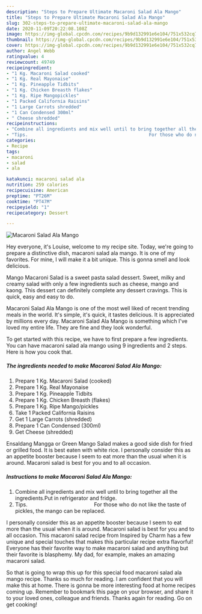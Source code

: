 ```yaml
---
description: "Steps to Prepare Ultimate Macaroni Salad Ala Mango"
title: "Steps to Prepare Ultimate Macaroni Salad Ala Mango"
slug: 302-steps-to-prepare-ultimate-macaroni-salad-ala-mango
date: 2020-11-09T20:22:08.108Z
image: https://img-global.cpcdn.com/recipes/9b9d132991e6e104/751x532cq70/macaroni-salad-ala-mango-recipe-main-photo.jpg
thumbnail: https://img-global.cpcdn.com/recipes/9b9d132991e6e104/751x532cq70/macaroni-salad-ala-mango-recipe-main-photo.jpg
cover: https://img-global.cpcdn.com/recipes/9b9d132991e6e104/751x532cq70/macaroni-salad-ala-mango-recipe-main-photo.jpg
author: Angel Webb
ratingvalue: 4
reviewcount: 49749
recipeingredient:
- "1 Kg. Macaroni Salad cooked"
- "1 Kg. Real Mayonaise"
- "1 Kg. Pineapple Tidbits"
- "1 Kg. Chicken Breasth flakes"
- "1 Kg. Ripe Mangopickles"
- "1 Packed California Raisins"
- "1 Large Carrots shredded"
- "1 Can Condensed 300ml"
- " Cheese shredded"
recipeinstructions:
- "Combine all ingredients and mix well until to bring together all the ingredients.Put in refrigerator and fridge."
- "Tips.                                             For those who do not like the taste of pickles, the mango can be replaced."
categories:
- Recipe
tags:
- macaroni
- salad
- ala

katakunci: macaroni salad ala 
nutrition: 259 calories
recipecuisine: American
preptime: "PT26M"
cooktime: "PT47M"
recipeyield: "1"
recipecategory: Dessert

---
```



![Macaroni Salad Ala Mango](https://img-global.cpcdn.com/recipes/9b9d132991e6e104/751x532cq70/macaroni-salad-ala-mango-recipe-main-photo.jpg)

Hey everyone, it's Louise, welcome to my recipe site. Today, we're going to prepare a distinctive dish, macaroni salad ala mango. It is one of my favorites. For mine, I will make it a bit unique. This is gonna smell and look delicious.

Mango Macaroni Salad is a sweet pasta salad dessert. Sweet, milky and creamy salad with only a few ingredients such as cheese, mango and kaong. This dessert can definitely complete any dessert cravings. This is quick, easy and easy to do.

Macaroni Salad Ala Mango is one of the most well liked of recent trending meals in the world. It's simple, it's quick, it tastes delicious. It is appreciated by millions every day. Macaroni Salad Ala Mango is something which I've loved my entire life. They are fine and they look wonderful.


To get started with this recipe, we have to first prepare a few ingredients. You can have macaroni salad ala mango using 9 ingredients and 2 steps. Here is how you cook that.

<!--inarticleads1-->

##### The ingredients needed to make Macaroni Salad Ala Mango:

1. Prepare 1 Kg. Macaroni Salad (cooked)
1. Prepare 1 Kg. Real Mayonaise
1. Prepare 1 Kg. Pineapple Tidbits
1. Prepare 1 Kg. Chicken Breasth (flakes)
1. Prepare 1 Kg. Ripe Mango/pickles
1. Take 1 Packed California Raisins
1. Get 1 Large Carrots (shredded)
1. Prepare 1 Can Condensed (300ml)
1. Get  Cheese (shredded)


Ensaldang Mangga or Green Mango Salad makes a good side dish for fried or grilled food. It is best eaten with white rice. I personally consider this as an appetite booster because I seem to eat more than the usual when it is around. Macaroni salad is best for you and to all occasion. 

<!--inarticleads2-->

##### Instructions to make Macaroni Salad Ala Mango:

1. Combine all ingredients and mix well until to bring together all the ingredients.Put in refrigerator and fridge.
1. Tips.                                             For those who do not like the taste of pickles, the mango can be replaced.


I personally consider this as an appetite booster because I seem to eat more than the usual when it is around. Macaroni salad is best for you and to all occasion. This macaroni salad recipe from Inspired by Charm has a few unique and special touches that makes this particular recipe extra flavorful! Everyone has their favorite way to make macaroni salad and anything but their favorite is blasphemy. My dad, for example, makes an amazing macaroni salad. 

So that is going to wrap this up for this special food macaroni salad ala mango recipe. Thanks so much for reading. I am confident that you will make this at home. There is gonna be more interesting food at home recipes coming up. Remember to bookmark this page on your browser, and share it to your loved ones, colleague and friends. Thanks again for reading. Go on get cooking!
